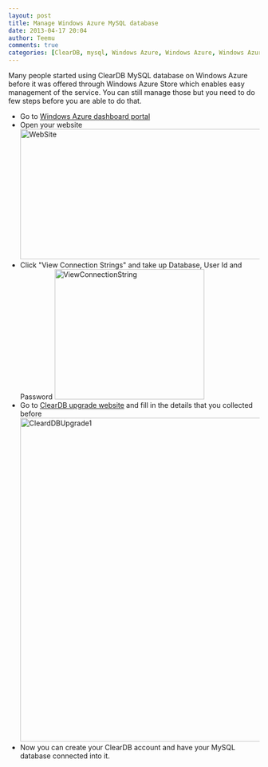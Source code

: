 ```yaml
---
layout: post
title: Manage Windows Azure MySQL database
date: 2013-04-17 20:04
author: Teemu
comments: true
categories: [ClearDB, mysql, Windows Azure, Windows Azure, Windows Azure Websites, wordpress]
---
```

Many people started using ClearDB MySQL database on Windows Azure before it was offered through Windows Azure Store which enables easy management of the service. You can still manage those but you need to do few steps before you are able to do that.<!--more-->
<ul>
	<li><span style="line-height: 13px;">Go to <a href="https://manage.windowsazure.com/">Windows Azure dashboard portal</a></span></li>
	<li>Open your website
<a href="https://res.cloudinary.com/tapanila-net/image/upload/v1388360604/WebSite_mrdw9n.png"><img class="alignnone  wp-image-2851" alt="WebSite" src="https://res.cloudinary.com/tapanila-net/image/upload/v1388360604/WebSite_mrdw9n.png" width="694" height="261" /></a></li>
	<li>Click "View Connection Strings" and take up Database, User Id and Password
<a href="https://res.cloudinary.com/tapanila-net/image/upload/v1388360603/ViewConnectionString_jp64mc.png"><img class="alignnone  wp-image-2861" alt="ViewConnectionString" src="https://res.cloudinary.com/tapanila-net/image/upload/v1388360603/ViewConnectionString_jp64mc.png" width="300" height="261" /></a></li>
	<li>Go to <a href="https://www.cleardb.com/store/azure/upgrade">ClearDB upgrade website</a> and fill in the details that you collected before
<a href="https://res.cloudinary.com/tapanila-net/image/upload/v1388360605/CleardDBUpgrade1_o62xot.png"><img class="alignnone size-full wp-image-2841" alt="CleardDBUpgrade1" src="https://res.cloudinary.com/tapanila-net/image/upload/v1388360605/CleardDBUpgrade1_o62xot.png" width="937" height="649" /></a></li>
	<li>Now you can create your ClearDB account and have your MySQL database connected into it.</li>
</ul>

